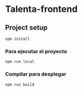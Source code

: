 # Talenta-frontend

## Project setup
```
npm install
```

### Para ejecutar el proyecto
```
npm run local
```

### Compilar para desplegar
```
npm run build
```


